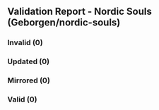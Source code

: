 ## Validation Report - Nordic Souls (Geborgen/nordic-souls)


### Invalid (0)
### Updated (0)
### Mirrored (0)
### Valid (0)
